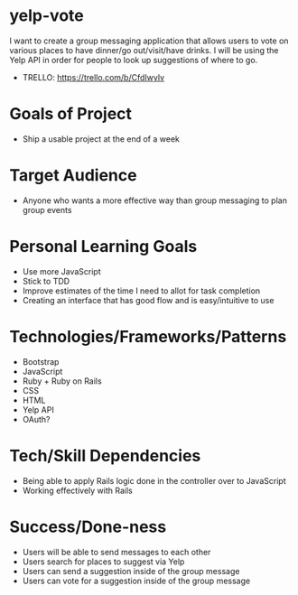 # yelp-vote
I want to create a group messaging application that allows users to vote on various places to have dinner/go out/visit/have drinks. I will be using the Yelp API in order for people to look up suggestions of where to go.
- TRELLO: https://trello.com/b/CfdIwylv

# Goals of Project
- Ship a usable project at the end of a week

# Target Audience
- Anyone who wants a more effective way than group messaging to plan group events

# Personal Learning Goals
- Use more JavaScript
- Stick to TDD
- Improve estimates of the time I need to allot for task completion
- Creating an interface that has good flow and is easy/intuitive to use

# Technologies/Frameworks/Patterns
- Bootstrap
- JavaScript
- Ruby + Ruby on Rails
- CSS
- HTML
- Yelp API
- OAuth?

# Tech/Skill Dependencies
- Being able to apply Rails logic done in the controller over to JavaScript
- Working effectively with Rails

# Success/Done-ness
- Users will be able to send messages to each other
- Users search for places to suggest via Yelp
- Users can send a suggestion inside of the group message
- Users can vote for a suggestion inside of the group message

